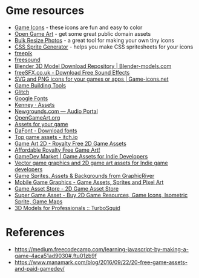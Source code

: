 # Gme resources

- [Game Icons](http://game-icons.net/) - these icons are fun and easy to color
- [Open Game Art](http://opengameart.org/) - get some great public domain assets
- [Bulk Resize Photos](https://bulkresizephotos.com/) - a great tool for making your own tiny icons
- [CSS Sprite Generator](http://spritegen.website-performance.org/) - helps you make CSS spritesheets for your icons
- [freepik](http://www.freepik.com/)
- [freesound](http://freesound.org/)
- [Blender 3D Model Download Repository | Blender-models.com](https://www.blender-models.com/)
- [freeSFX.co.uk - Download Free Sound Effects](http://www.freesfx.co.uk/)
- [SVG and PNG icons for your games or apps | Game-icons.net](http://game-icons.net/)
- [Game Building Tools](http://gamebuildingtools.com/)
- [Glitch](http://www.glitchthegame.com/)
- [Google Fonts](https://fonts.google.com/)
- [Kenney · Assets](http://www.kenney.nl/assets)
- [Newgrounds.com — Audio Portal](http://www.newgrounds.com/audio/)
- [OpenGameArt.org](http://opengameart.org/)
- [Assets for your game](https://www.reddit.com/r/gameassets/)
- [DaFont - Download fonts](http://www.dafont.com/)
- [Top game assets - itch.io](https://itch.io/game-assets)
- [Game Art 2D - Royalty Free 2D Game Assets](http://www.gameart2d.com/)
- [Affordable Royalty Free Game Art!](https://gameartpartners.com/)
- [GameDev Market | Game Assets for Indie Developers](https://www.gamedevmarket.net/)
- [Vector game graphics and 2D game art assets for Indie game developers](http://www.graphic-buffet.com/)
- [Game Sprites, Assets & Backgrounds from GraphicRiver](https://graphicriver.net/category/game-assets)
- [Mobile Game Graphics - Game Assets, Sprites and Pixel Art](https://mobilegamegraphics.com/)
- [Game Asset Store - 2D Game Asset Store](https://www.scirra.com/store)
- [Super Game Asset - Buy 2D Game Resources, Game Icons, Isometric Sprite, Game Maps](http://www.supergameasset.com/)
- [3D Models for Professionals :: TurboSquid](http://www.turbosquid.com/)


# References

- https://medium.freecodecamp.com/learning-javascript-by-making-a-game-4aca51ad9030#.ftu01zb9f
- https://www.manamark.com/blog/2016/09/22/20-free-game-assets-and-paid-gamedev/
